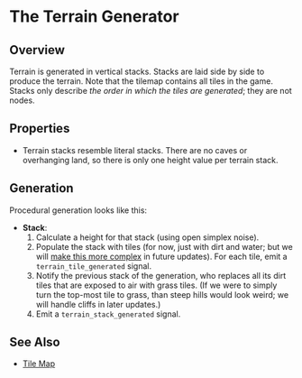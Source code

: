 # The Terrain Generator

## Overview

Terrain is generated in vertical stacks. Stacks are laid side by side to produce the terrain. Note that the tilemap contains all tiles in the game. Stacks only describe *the order in which the tiles are generated*; they are not nodes.

## Properties

- Terrain stacks resemble literal stacks. There are no caves or overhanging land, so there is only one height value per terrain stack.

## Generation

Procedural generation looks like this:
- **Stack**:
  1. Calculate a height for that stack (using open simplex noise).
  2. Populate the stack with tiles (for now, just with dirt and water; but we will [make this more complex][terrain notes] in future updates). For each tile, emit a `terrain_tile_generated` signal.
  3. Notify the previous stack of the generation, who replaces all its dirt tiles that are exposed to air with grass tiles. (If we were to simply turn the top-most tile to grass, than steep hills would look weird; we will handle cliffs in later updates.)
  4. Emit a `terrain_stack_generated` signal.

## See Also
* [Tile Map](map.md)

[tilemap]: /into-the-woods/tiles
[terrain notes]: /into-the-woods/tiles/terrain/notes.md
